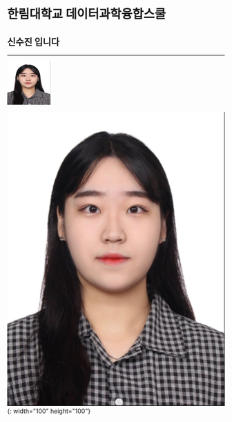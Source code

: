 # 한림대학교 데이터과학융합스쿨
## 신수진 입니다
---

<img src="/증명사진.png" width="100" height="100">


![이력서 사진](/증명사진.png){: width="100" height="100"}
